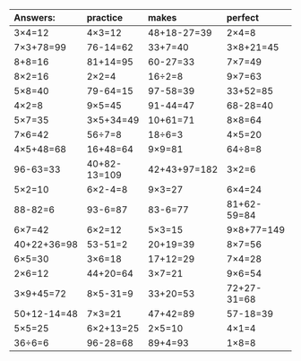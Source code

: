 | Answers: | practice | makes | perfect | ! |
| :--- | :--- | :--- | :--- | :--- |
| 3×4=12 | 4×3=12 | 48+18-27=39 | 2×4=8 | 37-6=31 | 
| 7×3+78=99 | 76-14=62 | 33+7=40 | 3×8+21=45 | 4+66=70 | 
| 8+8=16 | 81+14=95 | 60-27=33 | 7×7=49 | 5×4=20 | 
| 8×2=16 | 2×2=4 | 16÷2=8 | 9×7=63 | 1×2=2 | 
| 5×8=40 | 79-64=15 | 97-58=39 | 33+52=85 | 8×6-41=7 | 
| 4×2=8 | 9×5=45 | 91-44=47 | 68-28=40 | 62+5-23=44 | 
| 5×7=35 | 3×5+34=49 | 10+61=71 | 8×8=64 | 9×2=18 | 
| 7×6=42 | 56÷7=8 | 18÷6=3 | 4×5=20 | 4÷2=2 | 
| 4×5+48=68 | 16+48=64 | 9×9=81 | 64÷8=8 | 8×5=40 | 
| 96-63=33 | 40+82-13=109 | 42+43+97=182 | 3×2=6 | 4×6=24 | 
| 5×2=10 | 6×2-4=8 | 9×3=27 | 6×4=24 | 3+68+14=85 | 
| 88-82=6 | 93-6=87 | 83-6=77 | 81+62-59=84 | 21+12=33 | 
| 6×7=42 | 6×2=12 | 5×3=15 | 9×8+77=149 | 8×4=32 | 
| 40+22+36=98 | 53-51=2 | 20+19=39 | 8×7=56 | 3+83=86 | 
| 6×5=30 | 3×6=18 | 17+12=29 | 7×4=28 | 63÷9=7 | 
| 2×6=12 | 44+20=64 | 3×7=21 | 9×6=54 | 6×4-23=1 | 
| 3×9+45=72 | 8×5-31=9 | 33+20=53 | 72+27-31=68 | 48÷8=6 | 
| 50+12-14=48 | 7×3=21 | 47+42=89 | 57-18=39 | 8×9=72 | 
| 5×5=25 | 6×2+13=25 | 2×5=10 | 4×1=4 | 2×7=14 | 
| 36÷6=6 | 96-28=68 | 89+4=93 | 1×8=8 | 8÷4=2 | 
